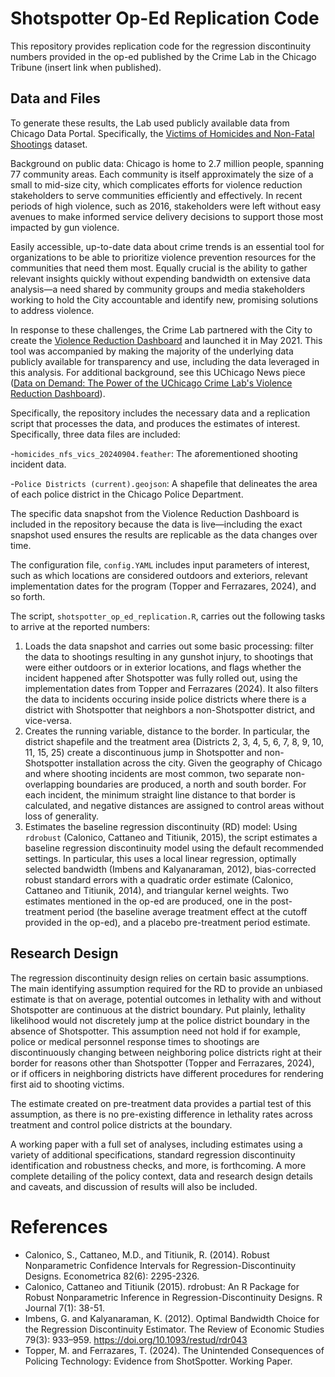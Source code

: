 # Shotspotter Op-Ed Replication Code

This repository provides replication code for the regression discontinuity numbers provided in the op-ed published by the Crime Lab in the Chicago Tribune (insert link when published).

## Data and Files

To generate these results, the Lab used publicly available data from Chicago Data Portal. Specifically, the [Victims of Homicides and Non-Fatal Shootings](https://data.cityofchicago.org/Public-Safety/Violence-Reduction-Victims-of-Homicides-and-Non-Fa/gumc-mgzr/about_data) dataset.

Background on public data: Chicago is home to 2.7 million people, spanning 77 community areas. Each community is itself approximately the size of a small to mid-size city, which complicates efforts for violence reduction stakeholders to serve communities efficiently and effectively. In recent periods of high violence, such as 2016, stakeholders were left without easy avenues to make informed service delivery decisions to support those most impacted by gun violence.

Easily accessible, up-to-date data about crime trends is an essential tool for organizations to be able to prioritize violence prevention resources for the communities that need them most. Equally crucial is the ability to gather relevant insights quickly without expending bandwidth on extensive data analysis—a need shared by community groups and media stakeholders working to hold the City accountable and identify new, promising solutions to address violence.

In response to these challenges, the Crime Lab partnered with the City to create the [Violence Reduction Dashboard](https://www.chicago.gov/city/en/sites/vrd/home.html) and launched it in May 2021. This tool was accompanied by making the majority of the underlying data publicly available for transparency and use, including the data leveraged in this analysis. For additional background, see this UChicago News piece ([Data on Demand: The Power of the UChicago Crime Lab's Violence Reduction Dashboard](https://harris.uchicago.edu/news-events/news/data-demand-power-uchicago-crime-labs-violence-reduction-dashboard)). 

Specifically, the repository includes the necessary data and a replication script that processes the data, and produces the estimates of interest. Specifically, three data files are included: 

-`homicides_nfs_vics_20240904.feather`: The aforementioned shooting incident data.

-`Police Districts (current).geojson`: A shapefile that delineates the area of each police district in the Chicago Police Department.

The specific data snapshot from the Violence Reduction Dashboard is included in the repository because the data is live—including the exact snapshot used ensures the results are replicable as the data changes over time.

The configuration file, `config.YAML` includes input parameters of interest, such as which locations are considered outdoors and exteriors, relevant implementation dates for the program (Topper and Ferrazares, 2024), and so forth.

The script, `shotspotter_op_ed_replication.R`, carries out the following tasks to arrive at the reported numbers:

1. Loads the data snapshot and carries out some basic processing: filter the data to shootings resulting in any gunshot injury, to shootings that were either outdoors or in exterior locations, and flags whether the incident happened after Shotspotter was fully rolled out, using the implementation dates from Topper and Ferrazares (2024). It also filters the data to incidents occuring inside police districts where there is a district with Shotspotter that neighbors a non-Shotspotter district, and vice-versa.
2. Creates the running variable, distance to the border. In particular, the district shapefile and the treatment area (Districts 2, 3, 4, 5, 6, 7, 8, 9, 10, 11, 15, 25) create a discontinuous jump in Shotspotter and non-Shotspotter installation across the city. Given the geography of Chicago and where shooting incidents are most common, two separate non-overlapping boundaries are produced, a north and south border. For each incident, the minimum straight line distance to that border is calculated, and negative distances are assigned to control areas without loss of generality.
3. Estimates the baseline regression discontinuity (RD) model: Using `rdrobust` (Calonico, Cattaneo and Titiunik, 2015), the script estimates a baseline regression discontinuity model using the default recommended settings. In particular, this uses a local linear regression, optimally selected bandwidth (Imbens and Kalyanaraman, 2012), bias-corrected robust standard errors with a quadratic order estimate (Calonico, Cattaneo and Titiunik, 2014), and triangular kernel weights. Two estimates mentioned in the op-ed are produced, one in the post-treatment period (the baseline average treatment effect at the cutoff provided in the op-ed), and a placebo pre-treatment period estimate.

## Research Design

The regression discontinuity design relies on certain basic assumptions. The main identifying assumption required for the RD to provide an unbiased estimate is that on average, potential outcomes in lethality with and without Shotspotter are continuous at the district boundary. Put plainly, lethality likelihood would not discretely jump at the police district boundary in the absence of Shotspotter. This assumption need not hold if for example, police or medical personnel response times to shootings are discontinuously changing between neighboring police districts right at their border for reasons other than Shotspotter (Topper and Ferrazares, 2024), or if officers in neighboring districts have different procedures for rendering first aid to shooting victims. 

The estimate created on pre-treatment data provides a partial test of this assumption, as there is no pre-existing difference in lethality rates across treatment and control police districts at the boundary.

A working paper with a full set of analyses, including estimates using a variety of additional specifications, standard regression discontinuity identification and robustness checks, and more, is forthcoming. A more complete detailing of the policy context, data and research design details and caveats, and discussion of results will also be included.

# References
- Calonico, S., Cattaneo, M.D., and Titiunik, R. (2014). Robust Nonparametric Confidence Intervals for Regression-Discontinuity Designs. Econometrica 82(6): 2295-2326.
- Calonico, Cattaneo and Titiunik (2015). rdrobust: An R Package for Robust Nonparametric Inference in Regression-Discontinuity Designs. R Journal 7(1): 38-51.
- Imbens, G. and Kalyanaraman, K. (2012). Optimal Bandwidth Choice for the Regression Discontinuity Estimator. The Review of Economic Studies 79(3): 933–959. https://doi.org/10.1093/restud/rdr043
- Topper, M. and Ferrazares, T. (2024). The Unintended Consequences of Policing Technology: Evidence from ShotSpotter. Working Paper.
